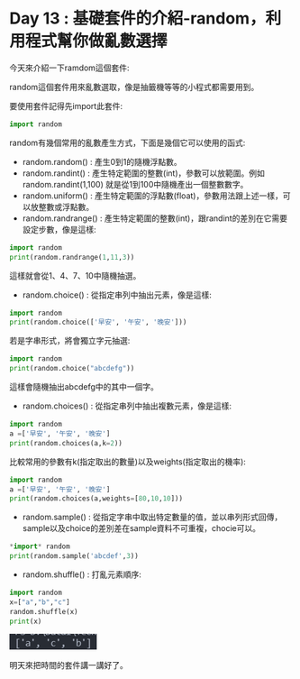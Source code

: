 # Day 13 : 基礎套件的介紹-random，利用程式幫你做亂數選擇

今天來介紹一下ramdom這個套件:

random這個套件用來亂數選取，像是抽籤機等等的小程式都需要用到。

要使用套件記得先import此套件:

```python
import random
```

random有幾個常用的亂數產生方式，下面是幾個它可以使用的函式:

- random.random() : 產生0到1的隨機浮點數。
- random.randint() : 產生特定範圍的整數(int)，參數可以放範圍。例如random.randint(1,100) 就是從1到100中隨機產出一個整數數字。
- random.uniform() : 產生特定範圍的浮點數(float)，參數用法跟上述一樣，可以放整數或浮點數。
- random.randrange() : 產生特定範圍的整數(int)，跟randint的差別在它需要設定步數，像是這樣:

```python
import random
print(random.randrange(1,11,3))
```

這樣就會從1、4、7、10中隨機抽選。

- random.choice() : 從指定串列中抽出元素，像是這樣:

```python
import random
print(random.choice(['早安', '午安', '晚安']))
```

若是字串形式，將會獨立字元抽選:

```python
import random
print(random.choice("abcdefg"))
```

這樣會隨機抽出abcdefg中的其中一個字。

- random.choices() : 從指定串列中抽出複數元素，像是這樣:

```python
import random
a =['早安', '午安', '晚安']
print(random.choices(a,k=2))
```

比較常用的參數有k(指定取出的數量)以及weights(指定取出的機率):

```python
import random
a =['早安', '午安', '晚安']
print(random.choices(a,weights=[80,10,10]))
```

- random.sample() : 從指定字串中取出特定數量的值，並以串列形式回傳，sample以及choice的差別差在sample資料不可重複，chocie可以。

```python
*import* random
print(random.sample('abcdef',3))
```

- random.shuffle() : 打亂元素順序:

```python
import random
x=["a","b","c"]
random.shuffle(x)
print(x)
```

![](./image/Day13_01.png)

明天來把時間的套件講一講好了。